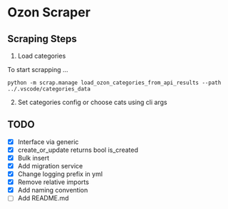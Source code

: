 # Ozon Scraper

## Scraping Steps

1. Load categories

To start scrapping ...

```
python -m scrap.manage load_ozon_categories_from_api_results --path ../.vscode/categories_data
```

2. Set categories config or choose cats using cli args

## TODO

- [x] Interface via generic
- [x] create_or_update returns bool is_created
- [x] Bulk insert
- [x] Add migration service
- [x] Change logging prefix in yml
- [x] Remove relative imports
- [x] Add naming convention
- [ ] Add README.md
